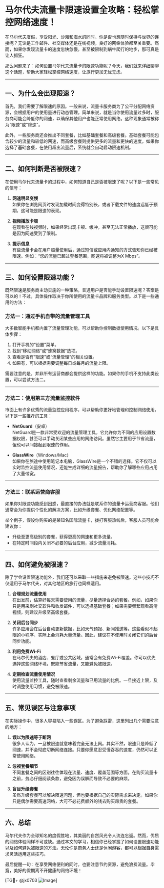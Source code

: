 # 马尔代夫流量卡限速设置全攻略：轻松掌控网络速度！

在马尔代夫度假，享受阳光、沙滩和海水的同时，你是否也想随时保持与世界的连接呢？无论是工作邮件、社交媒体还是在线视频，良好的网络体验都至关重要。然而，如果你发现流量卡的速度忽快忽慢，甚至被限制到蜗牛爬行的地步，那可真是让人抓狂。

那么问题来了：如何设置马尔代夫流量卡的限速功能呢？今天，我们就来详细聊聊这个话题，帮助大家轻松掌控网络速度，让旅行更加无忧无虑。

---

## 一、为什么会出现限速？

首先，我们需要了解限速的原因。一般来说，流量卡服务商为了公平分配网络资源，会根据用户的使用量进行动态管理。简单来说，就是当你使用流量过多时，服务商可能会降低你的网速，以确保其他用户也能正常使用网络。这种现象通常被称为“限速”或“降速”。

此外，一些服务商还会推出不同套餐，比如基础套餐和高级套餐。基础套餐可能包含较少的流量和较低的网速，而高级套餐则提供更多的流量和更快的速度。如果你选择了基础套餐，在使用超出流量后，系统就会自动启动限速机制。

---

## 二、如何判断是否被限速？

在使用马尔代夫流量卡的过程中，如何知道自己是否被限速了呢？以下是一些常见的信号：

1. **网速明显变慢**  
   如果你在浏览网页时发现加载时间变得特别长，或者下载文件的速度远低于预期，这可能是限速的表现。

2. **视频播放卡顿**  
   在观看在线视频时，如果经常出现卡顿、缓冲，甚至无法正常播放，这很可能是因为网速受到了限制。

3. **提示信息**  
   有些流量卡会在用户超量使用后，通过短信或应用内通知的方式告知你已经被限速。例如：“您的流量已超过套餐范围，网速将被调整为X Mbps”。

---

## 三、如何设置限速功能？

既然限速是服务商主动实施的一种策略，普通用户是否能手动设置限速呢？答案是可以的！不过，具体操作取决于你所使用的流量卡品牌和服务类型。以下是一些通用的方法：

### 方法一：通过手机自带的流量管理工具

大多数智能手机都内置了流量管理功能，可以帮助你控制数据使用情况。以下是具体步骤：

1. 打开手机的“设置”菜单。
2. 找到“移动网络”或“蜂窝数据”选项。
3. 查看是否有“限速”或“流量管理”的相关设置。
4. 如果有，可以根据需要调整每日或每月的流量上限。

需要注意的是，并非所有运营商都会提供这样的功能。如果你的手机不支持此类设置，可以尝试方法二。

---

### 方法二：使用第三方流量监控软件

市面上有许多优秀的流量监控应用程序，可以帮助你更好地管理和控制网络使用。以下是一些推荐的工具：

- **NetGuard**（安卓）  
  NetGuard是一款非常受欢迎的流量管理工具，它允许你为不同的应用设置数据权限，甚至可以手动关闭某些应用的网络访问。虽然它主要用于节省流量，但也可以间接起到限速的作用。

- **GlassWire**（Windows/Mac）  
  如果你在旅途中使用笔记本电脑，GlassWire是一个不错的选择。它不仅可以实时监控流量使用情况，还能生成详细的流量报告，帮助你了解哪些应用占用了大量带宽。

---

### 方法三：联系运营商客服

如果你对限速功能感到困惑，最直接的办法就是联系你的流量卡运营商客服。他们通常会为你提供个性化的解决方案，比如升级套餐、优化网络配置等。

举个例子，假设你购买的是某知名国际流量卡，拨打客服热线后，客服人员可能会建议你：

- 升级至更高级别的套餐，获得更高的网速和更多流量。
- 在特定时间段内关闭不必要的后台应用，减少流量消耗。

---

## 四、如何避免被限速？

除了学会设置限速功能外，我们还可以采取一些措施来避免被限速。这些小技巧不仅适用于马尔代夫，对其他地区的旅行也同样适用。

1. **合理规划流量使用**  
   在出发前，估算好每天需要使用的流量，尽量选择合适的套餐。例如，如果你只是用来刷社交软件和收发邮件，可以选择基础套餐；如果需要频繁观看高清视频，则建议升级至高级套餐。

2. **关闭后台同步**  
   许多应用会在后台自动更新数据，比如天气预报、新闻推送等。这些看似不起眼的小程序，实际上会消耗大量流量。因此，建议在不使用时关闭它们的后台同步功能。

3. **利用免费Wi-Fi**  
   在马尔代夫的酒店、餐厅或公共区域，通常会有免费Wi-Fi覆盖。你可以优先选择这些网络环境，既能节省流量，又能避免被限速。

4. **定期检查流量使用情况**  
   使用流量监控工具，随时查看剩余流量和已用流量的比例。一旦接近上限，及时调整使用习惯，避免被限速。

---

## 五、常见误区与注意事项

在实际操作中，很多人容易陷入一些误区。为了避免踩雷，这里列出几个需要注意的地方：

1. **误以为限速等于断网**  
   很多人认为，一旦被限速就意味着完全无法上网。其实不然，限速只是降低了网速，并不会彻底切断网络连接。只要你愿意忍受慢吞吞的速度，仍然可以正常使用网络。

2. **忽视套餐细节**  
   不同套餐之间的区别往往体现在流量、速度、覆盖范围等方面。在购买流量卡之前，务必仔细阅读条款，避免因为误解而导致不必要的麻烦。

3. **盲目升级套餐**  
   虽然升级套餐可以解决限速问题，但也要根据自己的实际需求来决定。如果你只是偶尔需要高速网络，大可不必花费额外的钱去购买昂贵的套餐。

---

## 六、总结

马尔代夫作为全球知名的度假胜地，其美丽的自然风光令人流连忘返。然而，优质的网络体验同样不可或缺。通过本文的学习，相信你已经掌握了如何设置限速功能以及如何避免被限速的方法。无论你是商务人士还是休闲游客，都可以根据自身需求灵活运用这些技巧。

最后提醒一句：在享受网络便利的同时，也要注意节约资源，避免浪费流量。毕竟，美好的假期离不开健康的网络环境！

[TG💪+ @jx0703 ![Image](https://github.com/user-attachments/assets/dbca1d08-cadb-493c-b0ec-ad6f7a83f270)]